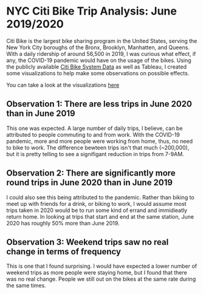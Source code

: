 # NYC Citi Bike Trip Analysis: June 2019/2020
Citi Bike is the largest bike sharing program in the United States, serving the New York City boroughs of the Bronx, Brooklyn, Manhatten, and Queens. With a daily ridership of around 56,500 in 2019, I was curious what effect, if any, the COVID-19 pandemic would have on the usage of the bikes. Using the publicly available [Citi Bike System Data](https://www.citibikenyc.com/system-data) as well as Tableau, I created some visualizations to help make some observations on possible effects.

You can take a look at the visualizations [here](https://public.tableau.com/profile/connor.hertz#!/vizhome/NYCOVIDCitiBikeTripAnalysis/June2019vs2020)

## Observation 1: There are less trips in June 2020 than in June 2019

This one was expected. A large number of daily trips, I believe, can be attributed to people commuting to and from work. With the COVID-19 pandemic, more and more people were working from home, thus, no need to bike to work. The difference bewteen trips isn't that much (~200,000), but it is pretty telling to see a signifigant reduction in trips from 7-9AM.

## Observation 2: There are significantly more round trips in June 2020 than in June 2019

I could also see this being attributed to the pandemic. Rather than biking to meet up with friends for a drink, or biking to work, I would assume most trips taken in 2020 would be to run some kind of errand and immidieatly return home. In looking at trips that start and end at the same station, June 2020 has roughly 50% more than June 2019.

## Observation 3: Weekend trips saw no real change in terms of frequency

This is one that I found surprising. I would have expected a lower number of weekend trips as more people were staying home, but I found that there was no real change. People we still out on the bikes at the same rate during the same times.

